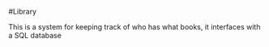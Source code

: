 #Library

This is a system for keeping track of who has what books, it interfaces with a SQL database
